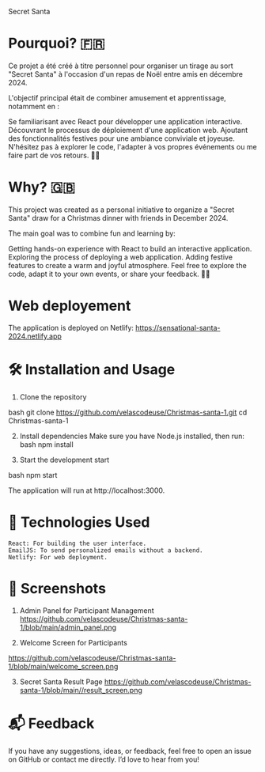 Secret Santa

# Pourquoi? 🇫🇷
Ce projet a été créé à titre personnel pour organiser un tirage au sort "Secret Santa" à l'occasion d'un repas de Noël entre amis en décembre 2024.

L'objectif principal était de combiner amusement et apprentissage, notamment en :

Se familiarisant avec React pour développer une application interactive.
Découvrant le processus de déploiement d'une application web.
Ajoutant des fonctionnalités festives pour une ambiance conviviale et joyeuse.
N'hésitez pas à explorer le code, l'adapter à vos propres événements ou me faire part de vos retours. 🎄✨
 

 # Why? 🇬🇧

This project was created as a personal initiative to organize a "Secret Santa" draw for a Christmas dinner with friends in December 2024.

The main goal was to combine fun and learning by:

Getting hands-on experience with React to build an interactive application.
Exploring the process of deploying a web application.
Adding festive features to create a warm and joyful atmosphere.
Feel free to explore the code, adapt it to your own events, or share your feedback. 🎄✨




# Web deployement

The application is deployed on Netlify: https://sensational-santa-2024.netlify.app

# 🛠️ Installation and Usage

1. Clone the repository

bash
git clone https://github.com/velascodeuse/Christmas-santa-1.git
cd Christmas-santa-1

2. Install dependencies
Make sure you have Node.js installed, then run:
bash
npm install

3. Start the development start

bash 
npm start

The application will run at http://localhost:3000.

# 🧰 Technologies Used

    React: For building the user interface.
    EmailJS: To send personalized emails without a backend.
    Netlify: For web deployment.

 
 # 📸 Screenshots

1. Admin Panel for Participant Management
https://github.com/velascodeuse/Christmas-santa-1/blob/main/admin_panel.png


2. Welcome Screen for Participants

https://github.com/velascodeuse/Christmas-santa-1/blob/main/welcome_screen.png


3. Secret Santa Result Page
https://github.com/velascodeuse/Christmas-santa-1/blob/main//result_screen.png






# 📬 Feedback

If you have any suggestions, ideas, or feedback, feel free to open an issue on GitHub or contact me directly. I’d love to hear from you!
